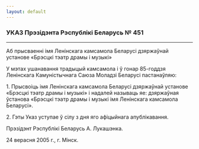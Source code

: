 ```yaml
---
layout: default
---
```


### УКАЗ Прэзідэнта Рэспублікі Беларусь № 451

****

<span class="underline"></span>

Аб прысваенні імя Ленінскага камсамола Беларусі дзяржаўнай установе
«Брэсцкі тэатр драмы і музыкі»

У мэтах ушанавання традыцый камсамола і ў гонар 85-годдзя Ленінскага
Камуністычнага Саюза Моладзі Беларусі пастанаўляю:

1\. Прысвоіць імя Ленінскага камсамола Беларусі дзяржаўнай установе
«Брэсцкі тэатр драмы і музыкі» і надалей называць яе: дзяржаўная
ўстанова «Брэсцкі тэатр драмы і музыкі імя Ленінскага камсамола
Беларусі».

2\. Гэты Указ уступае ў сілу з дня яго афіцыйнага апублікавання.

Прэзідэнт Рэспублікі Беларусь А. Лукашэнка.

24 верасня 2005 г., г. Мінск.
